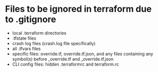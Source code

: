 # Files to be ignored in terraform due to .gitignore
* local .terraform directories
* .tfstate files
* crash log files (crash.log file specifically)
* all .tfvars files
* specific files: override.tf, override.tf.json, and any files containing any symbol(s) before _override.tf and _override.tf.json
* CLI config files: hidden .terraformrc and terraform.rc
